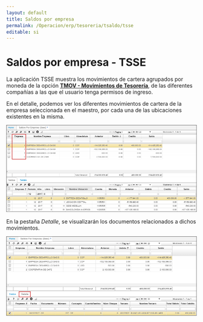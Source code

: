 ```yaml
---
layout: default
title: Saldos por empresa
permalink: /Operacion/erp/tesoreria/tsaldo/tsse
editable: si
---
```


# Saldos por empresa - TSSE

La aplicación TSSE muestra los movimientos de cartera agrupados por moneda de la opción [**TMOV - Movimientos de Tesorería**](http://docs.oasiscom.com/Operacion/erp/tesoreria/tmovimient/tmov), de las diferentes compañías a las que el usuario tenga permisos de ingreso.  

En el detalle, podemos ver los diferentes movimientos de cartera de la empresa seleccionada en el maestro, por cada una de las ubicaciones existentes en la misma.  

![](tsse.png)

En la pestaña _Detalle_, se visualizarán los documentos relacionados a dichos movimientos.  

![](tsse1.png)
